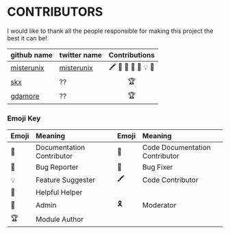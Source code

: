# CONTRIBUTORS

I would like to thank all the people responsible for making this project the best it can be!

| github name | twitter name | Contributions |
| :---------- | :----------- | :-----------: |
| [misterunix](https://github.com/misterunix) | [misterunix](https://twitter.com/misterunix) | :crayon: :pencil: :scroll: :scorpion: :wrench: :bulb: :1st_place_medal: |
| [skx](https://github.com/skx) | ?? | :trophy: |
| [gdamore](https://github.com/gdamore) | ?? | :trophy: |


### Emoji Key

| Emoji | Meaning |  | Emoji | Meaning |  
| :---- | :------ |:-| :---- | :------ |
| :pencil: | Documentation Contributor |  | :scroll: | Code Documentation Contributor | 
| :scorpion: | Bug Reporter |  | :wrench: | Bug Fixer |  
| :bulb: | Feature Suggester |  | :crayon: | Code Contributor |
| :tada: | Helpful Helper |  | | | 
| :1st_place_medal: | Admin |  | :reminder_ribbon: | Moderator | 
| :trophy: | Module Author |  |       |          |
